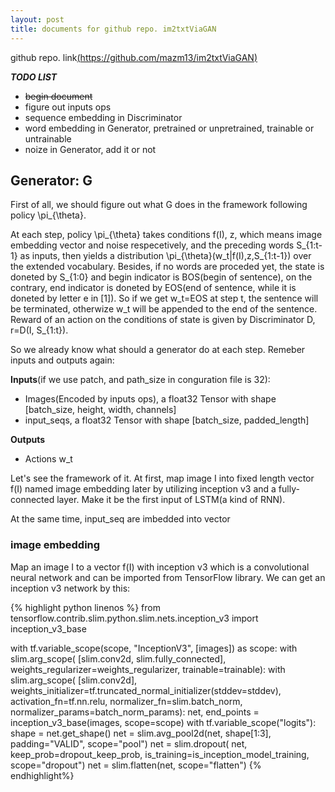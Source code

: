 ```yaml
---
layout: post
title: documents for github repo. im2txtViaGAN
---
```


github repo. link[(https://github.com/mazm13/im2txtViaGAN)](https://github.com/mazm13/im2txtViaGAN)

***TODO LIST***
* ~~begin document~~
* figure out inputs ops
* sequence embedding in Discriminator
* word embedding in Generator, pretrained or unpretrained, trainable or untrainable
* noize in Generator, add it or not

## Generator: G
First of all, we should figure out what G does in the framework following policy \pi_{\theta}.

At each step, policy \pi_{\theta} takes conditions f(I), z, which means image embedding vector and noise respecetively, and the preceding words S_{1:t-1} as inputs, then yields a distribution \pi_{\theta}(w_t\|f(I),z,S_{1:t-1}) over the extended vocabulary. Besides, if no words are proceded yet, the state is doneted by S_{1:0} and begin indicator is BOS(begin of sentence), on the contrary, end indicator is doneted by EOS(end of sentence, while it is doneted by letter e in [1]). So if we get w_t=EOS at step t, the sentence will be terminated, otherwize w_t will be appended to the end of the sentence. Reward of an action on the conditions of state is given by Discriminator D, r=D(I, S_{1:t}).

So we already know what should a generator do at each step. Remeber inputs and outputs again:

**Inputs**(if we use patch, and path_size in conguration file is 32):
* Images(Encoded by inputs ops), a float32 Tensor with shape [batch_size, height, width, channels]
* input_seqs, a float32 Tensor with shape [batch_size, padded_length]

**Outputs**
* Actions w_t

Let's see the framework of it. At first, map image I into fixed length vector f(I) named image embedding later by utilizing inception v3 and a fully-connected layer. Make it be the first input of LSTM(a kind of RNN). 

At the same time, input_seq are imbedded into vector

### image embedding
Map an image I to a vector f(I) with inception v3 which is a convolutional neural network and can be imported from TensorFlow library. We can get an inception v3 network by this:

{% highlight python linenos %}
from tensorflow.contrib.slim.python.slim.nets.inception_v3 import inception_v3_base

with tf.variable_scope(scope, "InceptionV3", [images]) as scope:
  with slim.arg_scope(
      [slim.conv2d, slim.fully_connected],
      weights_regularizer=weights_regularizer,
      trainable=trainable):
    with slim.arg_scope(
        [slim.conv2d],
        weights_initializer=tf.truncated_normal_initializer(stddev=stddev),
        activation_fn=tf.nn.relu,
        normalizer_fn=slim.batch_norm,
        normalizer_params=batch_norm_params):
      net, end_points = inception_v3_base(images, scope=scope)
      with tf.variable_scope("logits"):
        shape = net.get_shape()
        net = slim.avg_pool2d(net, shape[1:3], padding="VALID", scope="pool")
        net = slim.dropout(
            net,
            keep_prob=dropout_keep_prob,
            is_training=is_inception_model_training,
            scope="dropout")
        net = slim.flatten(net, scope="flatten")
{% endhighlight%}

